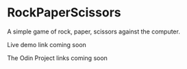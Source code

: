 # RockPaperScissors
A simple game of rock, paper, scissors against the computer.

Live demo link coming soon

The Odin Project links coming soon
